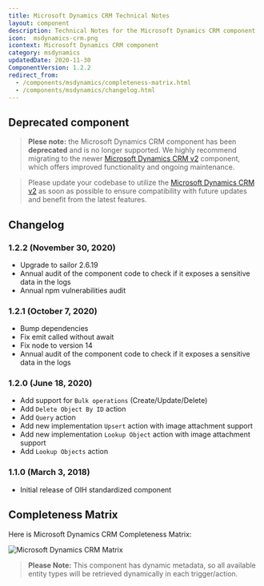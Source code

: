 ```yaml
---
title: Microsoft Dynamics CRM Technical Notes
layout: component
description: Technical Notes for the Microsoft Dynamics CRM component
icon:  msdynamics-crm.png
icontext: Microsoft Dynamics CRM component
category: msdynamics
updatedDate: 2020-11-30
ComponentVersion: 1.2.2
redirect_from:
  - /components/msdynamics/completeness-matrix.html
  - /components/msdynamics/changelog.html
---
```


## Deprecated component

>**Plese note:** the Microsoft Dynamics CRM component has been **deprecated** and is no longer supported. We highly recommend migrating to the newer [Microsoft Dynamics CRM v2](/components/msdynamics-crm-v2) component, which offers improved functionality and ongoing maintenance.

>Please update your codebase to utilize the [Microsoft Dynamics CRM v2](/components/msdynamics-crm-v2) as soon as possible to ensure compatibility with future updates and benefit from the latest features.

## Changelog

### 1.2.2 (November 30, 2020)

* Upgrade to sailor 2.6.19
* Annual audit of the component code to check if it exposes a sensitive data in the logs
* Annual npm vulnerabilities audit

### 1.2.1 (October 7, 2020)

* Bump dependencies
* Fix emit called without await
* Fix node to version 14
* Annual audit of the component code to check if it exposes a sensitive data in the logs

### 1.2.0 (June 18, 2020)

* Add support for `Bulk operations` (Create/Update/Delete)
* Add `Delete Object By ID` action
* Add `Query` action
* Add new implementation `Upsert` action with image attachment support
* Add new implementation `Lookup Object` action with image attachment support
* Add `Lookup Objects` action

### 1.1.0 (March 3, 2018)

* Initial release of OIH standardized component

## Completeness Matrix

Here is Microsoft Dynamics CRM Completeness Matrix:

![Microsoft Dynamics CRM Matrix](https://user-images.githubusercontent.com/5213324/84370377-d7d05480-abe0-11ea-9e65-c0cc4d69bc78.png)

> **Please Note:** This component has dynamic metadata, so all available entity types will be retrieved dynamically in each trigger/action.
